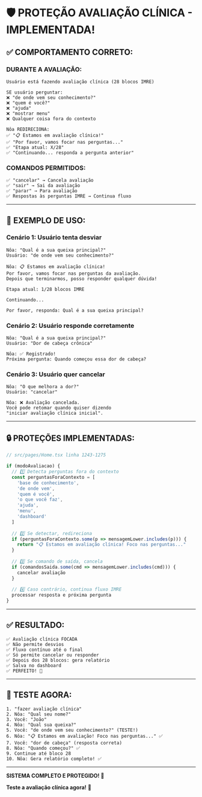 # 🛡️ PROTEÇÃO AVALIAÇÃO CLÍNICA - IMPLEMENTADA!

## ✅ **COMPORTAMENTO CORRETO:**

### **DURANTE A AVALIAÇÃO:**

```
Usuário está fazendo avaliação clínica (28 blocos IMRE)

SE usuário perguntar:
❌ "de onde vem seu conhecimento?"
❌ "quem é você?"
❌ "ajuda"
❌ "mostrar menu"
❌ Qualquer coisa fora do contexto

Nôa REDIRECIONA:
✅ "📋 Estamos em avaliação clínica!"
✅ "Por favor, vamos focar nas perguntas..."
✅ "Etapa atual: X/28"
✅ "Continuando... responda a pergunta anterior"
```

### **COMANDOS PERMITIDOS:**

```
✅ "cancelar" → Cancela avaliação
✅ "sair" → Sai da avaliação
✅ "parar" → Para avaliação
✅ Respostas às perguntas IMRE → Continua fluxo
```

---

## 🎯 **EXEMPLO DE USO:**

### **Cenário 1: Usuário tenta desviar**

```
Nôa: "Qual é a sua queixa principal?"
Usuário: "de onde vem seu conhecimento?"

Nôa: 📋 Estamos em avaliação clínica!
Por favor, vamos focar nas perguntas da avaliação.
Depois que terminarmos, posso responder qualquer dúvida!

Etapa atual: 1/28 blocos IMRE

Continuando...

Por favor, responda: Qual é a sua queixa principal?
```

### **Cenário 2: Usuário responde corretamente**

```
Nôa: "Qual é a sua queixa principal?"
Usuário: "Dor de cabeça crônica"

Nôa: ✅ Registrado!
Próxima pergunta: Quando começou essa dor de cabeça?
```

### **Cenário 3: Usuário quer cancelar**

```
Nôa: "O que melhora a dor?"
Usuário: "cancelar"

Nôa: ❌ Avaliação cancelada.
Você pode retomar quando quiser dizendo
"iniciar avaliação clínica inicial".
```

---

## 🔒 **PROTEÇÕES IMPLEMENTADAS:**

```typescript
// src/pages/Home.tsx linha 1243-1275

if (modoAvaliacao) {
  // 1️⃣ Detecta perguntas fora do contexto
  const perguntasForaContexto = [
    'base de conhecimento',
    'de onde vem',
    'quem é você',
    'o que você faz',
    'ajuda',
    'menu',
    'dashboard'
  ]
  
  // 2️⃣ Se detectar, redireciona
  if (perguntasForaContexto.some(p => mensagemLower.includes(p))) {
    return "📋 Estamos em avaliação clínica! Foco nas perguntas..."
  }
  
  // 3️⃣ Se comando de saída, cancela
  if (comandosSaida.some(cmd => mensagemLower.includes(cmd))) {
    cancelar avaliação
  }
  
  // 4️⃣ Caso contrário, continua fluxo IMRE
  processar resposta e próxima pergunta
}
```

---

## ✅ **RESULTADO:**

```
✅ Avaliação clínica FOCADA
✅ Não permite desvios
✅ Fluxo contínuo até o final
✅ Só permite cancelar ou responder
✅ Depois dos 28 blocos: gera relatório
✅ Salva no dashboard
✅ PERFEITO! 🎯
```

---

## 🧪 **TESTE AGORA:**

```
1. "fazer avaliação clínica"
2. Nôa: "Qual seu nome?"
3. Você: "João"
4. Nôa: "Qual sua queixa?"
5. Você: "de onde vem seu conhecimento?" (TESTE!)
6. Nôa: "📋 Estamos em avaliação! Foco nas perguntas..." ✅
7. Você: "dor de cabeça" (resposta correta)
8. Nôa: "Quando começou?" ✅
9. Continue até bloco 28
10. Nôa: Gera relatório completo! ✅
```

---

**SISTEMA COMPLETO E PROTEGIDO! 🎉**

**Teste a avaliação clínica agora!** 🏥

